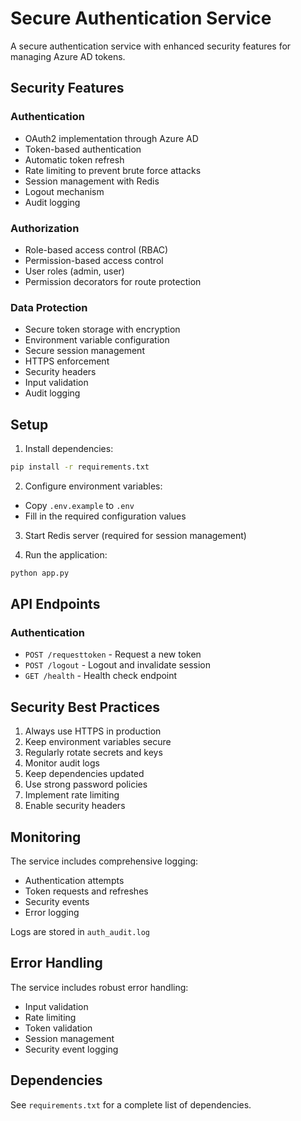 # Secure Authentication Service

A secure authentication service with enhanced security features for managing Azure AD tokens.

## Security Features

### Authentication

- OAuth2 implementation through Azure AD
- Token-based authentication
- Automatic token refresh
- Rate limiting to prevent brute force attacks
- Session management with Redis
- Logout mechanism
- Audit logging

### Authorization

- Role-based access control (RBAC)
- Permission-based access control
- User roles (admin, user)
- Permission decorators for route protection

### Data Protection

- Secure token storage with encryption
- Environment variable configuration
- Secure session management
- HTTPS enforcement
- Security headers
- Input validation
- Audit logging

## Setup

1. Install dependencies:

```bash
pip install -r requirements.txt
```

2. Configure environment variables:

- Copy `.env.example` to `.env`
- Fill in the required configuration values

3. Start Redis server (required for session management)

4. Run the application:

```bash
python app.py
```

## API Endpoints

### Authentication

- `POST /requesttoken` - Request a new token
- `POST /logout` - Logout and invalidate session
- `GET /health` - Health check endpoint

## Security Best Practices

1. Always use HTTPS in production
2. Keep environment variables secure
3. Regularly rotate secrets and keys
4. Monitor audit logs
5. Keep dependencies updated
6. Use strong password policies
7. Implement rate limiting
8. Enable security headers

## Monitoring

The service includes comprehensive logging:

- Authentication attempts
- Token requests and refreshes
- Security events
- Error logging

Logs are stored in `auth_audit.log`

## Error Handling

The service includes robust error handling:

- Input validation
- Rate limiting
- Token validation
- Session management
- Security event logging

## Dependencies

See `requirements.txt` for a complete list of dependencies.
